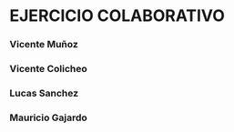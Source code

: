 # EJERCICIO COLABORATIVO

### Vicente Muñoz
### Vicente Colicheo
### Lucas Sanchez
### Mauricio Gajardo